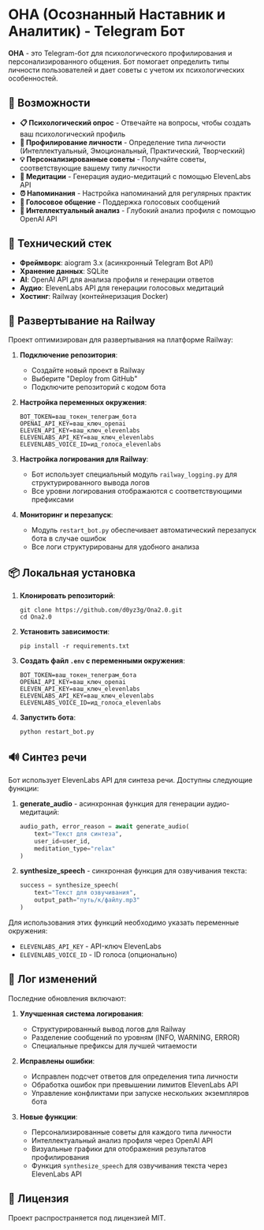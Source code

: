 # ОНА (Осознанный Наставник и Аналитик) - Telegram Бот

**ОНА** - это Telegram-бот для психологического профилирования и персонализированного общения. Бот помогает определить типы личности пользователей и дает советы с учетом их психологических особенностей.

## 🚀 Возможности

- **📋 Психологический опрос** - Отвечайте на вопросы, чтобы создать ваш психологический профиль
- **👤 Профилирование личности** - Определение типа личности (Интеллектуальный, Эмоциональный, Практический, Творческий)
- **💡 Персонализированные советы** - Получайте советы, соответствующие вашему типу личности
- **🧘 Медитации** - Генерация аудио-медитаций с помощью ElevenLabs API
- **⏰ Напоминания** - Настройка напоминаний для регулярных практик
- **🎤 Голосовое общение** - Поддержка голосовых сообщений
- **🧠 Интеллектуальный анализ** - Глубокий анализ профиля с помощью OpenAI API

## 🔧 Технический стек

- **Фреймворк**: aiogram 3.x (асинхронный Telegram Bot API)
- **Хранение данных**: SQLite
- **AI**: OpenAI API для анализа профиля и генерации ответов
- **Аудио**: ElevenLabs API для генерации голосовых медитаций
- **Хостинг**: Railway (контейнеризация Docker)

## 🔄 Развертывание на Railway

Проект оптимизирован для развертывания на платформе Railway:

1. **Подключение репозитория**:
   - Создайте новый проект в Railway
   - Выберите "Deploy from GitHub"
   - Подключите репозиторий с кодом бота

2. **Настройка переменных окружения**:
   ```
   BOT_TOKEN=ваш_токен_телеграм_бота
   OPENAI_API_KEY=ваш_ключ_openai
   ELEVEN_API_KEY=ваш_ключ_elevenlabs
   ELEVENLABS_API_KEY=ваш_ключ_elevenlabs
   ELEVENLABS_VOICE_ID=ид_голоса_elevenlabs
   ```

3. **Настройка логирования для Railway**:
   - Бот использует специальный модуль `railway_logging.py` для структурированного вывода логов
   - Все уровни логирования отображаются с соответствующими префиксами

4. **Мониторинг и перезапуск**:
   - Модуль `restart_bot.py` обеспечивает автоматический перезапуск бота в случае ошибок
   - Все логи структурированы для удобного анализа

## 📦 Локальная установка

1. **Клонировать репозиторий**:
   ```
   git clone https://github.com/d0yz3g/Ona2.0.git
   cd Ona2.0
   ```

2. **Установить зависимости**:
   ```
   pip install -r requirements.txt
   ```

3. **Создать файл `.env` с переменными окружения**:
   ```
   BOT_TOKEN=ваш_токен_телеграм_бота
   OPENAI_API_KEY=ваш_ключ_openai
   ELEVEN_API_KEY=ваш_ключ_elevenlabs
   ELEVENLABS_API_KEY=ваш_ключ_elevenlabs
   ELEVENLABS_VOICE_ID=ид_голоса_elevenlabs
   ```

4. **Запустить бота**:
   ```
   python restart_bot.py
   ```

## 🔊 Синтез речи

Бот использует ElevenLabs API для синтеза речи. Доступны следующие функции:

1. **generate_audio** - асинхронная функция для генерации аудио-медитаций:
   ```python
   audio_path, error_reason = await generate_audio(
       text="Текст для синтеза",
       user_id=user_id,
       meditation_type="relax"
   )
   ```

2. **synthesize_speech** - синхронная функция для озвучивания текста:
   ```python
   success = synthesize_speech(
       text="Текст для озвучивания",
       output_path="путь/к/файлу.mp3"
   )
   ```

Для использования этих функций необходимо указать переменные окружения:
- `ELEVENLABS_API_KEY` - API-ключ ElevenLabs
- `ELEVENLABS_VOICE_ID` - ID голоса (опционально)

## 📝 Лог изменений

Последние обновления включают:

1. **Улучшенная система логирования**:
   - Структурированный вывод логов для Railway
   - Разделение сообщений по уровням (INFO, WARNING, ERROR)
   - Специальные префиксы для лучшей читаемости

2. **Исправлены ошибки**:
   - Исправлен подсчет ответов для определения типа личности
   - Обработка ошибок при превышении лимитов ElevenLabs API
   - Управление конфликтами при запуске нескольких экземпляров бота

3. **Новые функции**:
   - Персонализированные советы для каждого типа личности
   - Интеллектуальный анализ профиля через OpenAI API
   - Визуальные графики для отображения результатов профилирования
   - Функция `synthesize_speech` для озвучивания текста через ElevenLabs API

## 📄 Лицензия

Проект распространяется под лицензией MIT. 